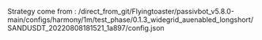 Strategy come from : /direct_from_git/Flyingtoaster/passivbot_v5.8.0-main/configs/harmony/1m/test_phase/0.1.3_widegrid_auenabled_longshort/SANDUSDT_20220808181521_1a897/config.json